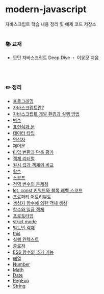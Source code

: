 # modern-javascript
자바스크립트 학습 내용 정리 및 예제 코드 저장소
<br>
<br>

### 📚 교재
- 모던 자바스크립트 Deep Dive ・ 이웅모 지음
<br>
<br>

### ✏️ 정리  
- [프로그래밍](https://ssena.notion.site/01-57a827c9adfe4f2d8b49ab4115bf9410)<br>
- [자바스크립트란?](https://ssena.notion.site/02-27a88d3f74f44f1ca149b4db7fa62ab7)<br>
- [자바스크립트 개발 환경과 실행 방법](https://ssena.notion.site/03-9637a5ba25314087a9e08deec3be7798)<br>
- [변수](https://ssena.notion.site/04-ac063fd83e804582818fd44b7b75d72e)<br>
- [표현식과 문](https://ssena.notion.site/05-c3f4edd4354a4002a597d8444711615e)<br>
- [데이터 타입](https://ssena.notion.site/06-d63c99a2203c47619bbd6bf095aa930a)<br>
- [연산자](https://ssena.notion.site/07-b8c493fff648454bb17d4082fa16171d)<br>
- [제어문](https://ssena.notion.site/08-715cb30808e54cf3b89a666db143a0a5)<br>
- [타입 변환과 단축 평가](https://ssena.notion.site/09-ef46c2e45ef944a98d8ba8fbf33a4464)<br>
- [객체 리터럴](https://ssena.notion.site/10-13ef3bcc9280466782ec57472bf276b1)<br>
- [원시 값과 객체의 비교](https://ssena.notion.site/11-45a6b8808b924867a98b173140b85c32)<br>
- [함수](https://ssena.notion.site/12-a9ed8aabb0284e528db2aacdde18d63b)<br>
- [스코프](https://ssena.notion.site/13-6203a071b81f4fc8b3219eb88caa587c)<br>
- [전역 변수의 문제점](https://ssena.notion.site/14-4681ee968a034db88b6e84ec1c35dead)<br>
- [let, const 키워드와 블록 레벨 스코프](https://ssena.notion.site/15-let-const-3433b78591d544a787461b05da28b6ab)<br>
- [프로퍼티 어트리뷰트](https://ssena.notion.site/16-1c29695b0e1848e7a4288af3a01ad3d2)<br>
- [생성자 함수에 의한 객체 생성](https://ssena.notion.site/17-3378b9d3969c4597a4f53b2d8ef8dcde)<br>
- [함수와 일급 객체](https://ssena.notion.site/18-82556bcb9c58474482cda37a77b37707)<br>
- [프로토타입](https://ssena.notion.site/19-b26b4bfa686041499f3101f73facccb9)<br>
- [strict mode](https://ssena.notion.site/20-strict-mode-a9de647fbb764efd94ca2e449a39f4a4)<br>
- [빌트인 객체](https://ssena.notion.site/21-bfe6089f5d35472da3289037a2a03f1e)<br>
- [this](https://ssena.notion.site/22-this-daa78b914e0543bab8d3e0a8abffe57a)<br>
- [실행 컨텍스트](https://ssena.notion.site/23-b797df793aa64a28a34113368d48a6f8)<br>
- [클로저](https://ssena.notion.site/24-3f5281ba0a9248b599cafe100d8a5940)<br>
- [ES6 함수의 추가 기능](https://ssena.notion.site/26-ES6-b8bd8efa03c84934a426b809398bc6d3?pvs=4)<br>
- [배열](https://ssena.notion.site/27-4792af014687460baf962b7c805fd248?pvs=4)<br>
- [Number](https://ssena.notion.site/28-Number-d0c72eddb30445909dfddf7b0ed655b3?pvs=4)<br>
- [Math](https://ssena.notion.site/29-Math-0c24e50f56094ce191651804bfd0df75?pvs=4)<br>
- [Date](https://ssena.notion.site/30-Date-3c4de19b3ec14fc89aee94160765642e?pvs=4)<br>
- [RegExp](https://ssena.notion.site/31-RegExp-0486cd18a9b749d6a39ee62fcb2d2ad0?pvs=4)<br>
- [String](https://ssena.notion.site/32-String-2c19c2fa4d554a5a900f35dd95ca8868?pvs=4)<br>